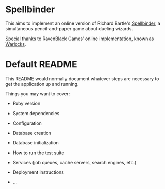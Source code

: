 # Spellbinder

This aims to implement an online version of Richard Bartle's [Spellbinder](https://en.wikipedia.org/wiki/Spellbinder_(paper-and-pencil_game)),
a simultaneous pencil-and-paper game about dueling wizards.

Special thanks to RavenBlack Games' online implementation, known as [Warlocks](https://games.ravenblack.net/rules/1/intro.html).

# Default README

This README would normally document whatever steps are necessary to get the
application up and running.

Things you may want to cover:

* Ruby version

* System dependencies

* Configuration

* Database creation

* Database initialization

* How to run the test suite

* Services (job queues, cache servers, search engines, etc.)

* Deployment instructions

* ...

